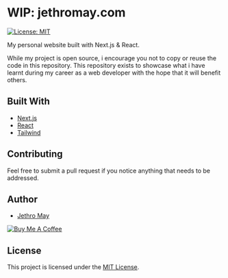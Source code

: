 # WIP: jethromay.com

[![License: MIT](https://img.shields.io/badge/License-MIT-green.svg)](https://opensource.org/licenses/MIT) 

My personal website built with Next.js & React. 

While my project is open source, i encourage you not to copy or reuse the code in this repository. This repository exists to showcase what i have learnt during my career as a web developer with the hope that it will benefit others.

## Built With

* [Next.js](https://nextjs.org/) 
* [React](https://reactjs.org/)
* [Tailwind](https://tailwindcss.com/)

## Contributing

Feel free to submit a pull request if you notice anything that needs to be addressed.

## Author

* [Jethro May](https://jethromay.com)

<a href="https://www.buymeacoffee.com/Px9T5qY6j" target="_blank"><img src="https://bmc-cdn.nyc3.digitaloceanspaces.com/BMC-button-images/custom_images/orange_img.png" alt="Buy Me A Coffee" style="height: auto !important;width: auto !important;" ></a>

## License

This project is licensed under the [MIT License](LICENSE).